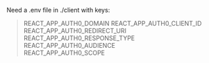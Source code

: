 Need a .env file in ./client with keys:

> REACT_APP_AUTH0_DOMAIN
> REACT_APP_AUTH0_CLIENT_ID  
> REACT_APP_AUTH0_REDIRECT_URI  
> REACT_APP_AUTH0_RESPONSE_TYPE  
> REACT_APP_AUTH0_AUDIENCE  
> REACT_APP_AUTH0_SCOPE  